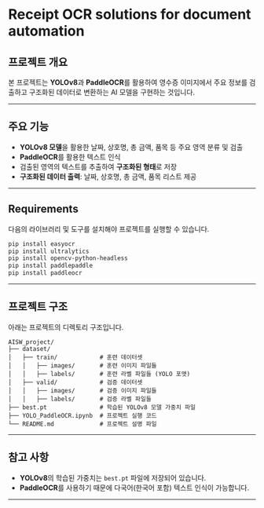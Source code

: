 # **Receipt OCR solutions for document automation**  

## **프로젝트 개요**  
본 프로젝트는 **YOLOv8**과 **PaddleOCR**를 활용하여 영수증 이미지에서 주요 정보를 검출하고 구조화된 데이터로 변환하는 AI 모델을 구현하는 것입니다.  

---

## **주요 기능**  
- **YOLOv8 모델**을 활용한 날짜, 상호명, 총 금액, 품목 등 주요 영역 분류 및 검출  
- **PaddleOCR**를 활용한 텍스트 인식  
- 검출된 영역의 텍스트를 추출하여 **구조화된 형태**로 저장  
- **구조화된 데이터 출력**: 날짜, 상호명, 총 금액, 품목 리스트 제공  

---

## **Requirements**  
다음의 라이브러리 및 도구를 설치해야 프로젝트를 실행할 수 있습니다.

```bash
pip install easyocr
pip install ultralytics
pip install opencv-python-headless
pip install paddlepaddle
pip install paddleocr
```

---

## **프로젝트 구조**  

아래는 프로젝트의 디렉토리 구조입니다.

```plaintext
AISW_project/
├── dataset/
│   ├── train/            # 훈련 데이터셋
│   │   ├── images/       # 훈련 이미지 파일들
│   │   ├── labels/       # 훈련 라벨 파일들 (YOLO 포맷)
│   ├── valid/            # 검증 데이터셋
│   │   ├── images/       # 검증 이미지 파일들
│   │   ├── labels/       # 검증 라벨 파일들
├── best.pt               # 학습된 YOLOv8 모델 가중치 파일
├── YOLO_PaddleOCR.ipynb  # 프로젝트 실행 코드
└── README.md             # 프로젝트 설명 파일
```

---

## **참고 사항**  
- **YOLOv8**의 학습된 가중치는 `best.pt` 파일에 저장되어 있습니다.  
- **PaddleOCR**를 사용하기 때문에 다국어(한국어 포함) 텍스트 인식이 가능합니다.  

---
